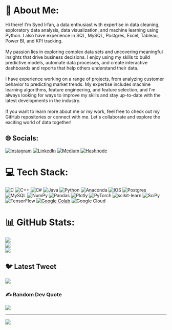 # 💫 About Me:
Hi there! I'm Syed Irfan, a data enthusiast with expertise in data cleaning, exploratory data analysis, data visualization, and machine learning using Python. I also have experience in SQL, MySQL, Postgres, Excel, Tableau, Power BI, and KPI tracking.<br><br>My passion lies in exploring complex data sets and uncovering meaningful insights that drive business decisions. I enjoy using my skills to build predictive models, automate data processes, and create interactive dashboards and reports that help others understand their data.<br><br>I have experience working on a range of projects, from analyzing customer behavior to predicting market trends. My expertise includes machine learning algorithms, feature engineering, and feature selection, and I'm always looking for ways to improve my skills and stay up-to-date with the latest developments in the industry.<br><br>If you want to learn more about me or my work, feel free to check out my GitHub repositories or connect with me. Let's collaborate and explore the exciting world of data together!<br>


## 🌐 Socials:
[![Instagram](https://img.shields.io/badge/Instagram-%23E4405F.svg?logo=Instagram&logoColor=white)](https://instagram.com/Syedirfan78) [![LinkedIn](https://img.shields.io/badge/LinkedIn-%230077B5.svg?logo=linkedin&logoColor=white)](https://linkedin.com/in/syed-irfan-b78597231) [![Medium](https://img.shields.io/badge/Medium-12100E?logo=medium&logoColor=white)](https://medium.com/@syedirfan6511) [![Hashnode](https://img.shields.io/badge/Hashnode-%2349455F.svg?logo=hashnode&logoColor=white)]([https://hashnode.com/@SyedIrfan](https://analyticace.hashnode.dev/))

# 💻 Tech Stack:
![C](https://img.shields.io/badge/c-%2300599C.svg?style=for-the-badge&logo=c&logoColor=white) ![C++](https://img.shields.io/badge/c++-%2300599C.svg?style=for-the-badge&logo=c%2B%2B&logoColor=white) ![C#](https://img.shields.io/badge/c%23-%23239120.svg?style=for-the-badge&logo=c-sharp&logoColor=white) ![Java](https://img.shields.io/badge/java-%23ED8B00.svg?style=for-the-badge&logo=java&logoColor=white) ![Python](https://img.shields.io/badge/python-3670A0?style=for-the-badge&logo=python&logoColor=ffdd54) ![Anaconda](https://img.shields.io/badge/Anaconda-%2344A833.svg?style=for-the-badge&logo=anaconda&logoColor=white) ![IOS](https://img.shields.io/badge/IOS-%2320232a.svg?style=for-the-badge&logo=apple&logoColor=white) ![Postgres](https://img.shields.io/badge/postgres-%23316192.svg?style=for-the-badge&logo=postgresql&logoColor=white) ![MySQL](https://img.shields.io/badge/mysql-%2300f.svg?style=for-the-badge&logo=mysql&logoColor=white) ![NumPy](https://img.shields.io/badge/numpy-%23013243.svg?style=for-the-badge&logo=numpy&logoColor=white) ![Pandas](https://img.shields.io/badge/pandas-%23150458.svg?style=for-the-badge&logo=pandas&logoColor=white) ![Plotly](https://img.shields.io/badge/Plotly-%233F4F75.svg?style=for-the-badge&logo=plotly&logoColor=white) ![PyTorch](https://img.shields.io/badge/PyTorch-%23EE4C2C.svg?style=for-the-badge&logo=PyTorch&logoColor=white) ![scikit-learn](https://img.shields.io/badge/scikit--learn-%23F7931E.svg?style=for-the-badge&logo=scikit-learn&logoColor=white) ![SciPy](https://img.shields.io/badge/SciPy-%230C55A5.svg?style=for-the-badge&logo=scipy&logoColor=%white) ![TensorFlow](https://img.shields.io/badge/TensorFlow-%23FF6F00.svg?style=for-the-badge&logo=TensorFlow&logoColor=white) [![Google Colab](https://img.shields.io/badge/Google%20Colab-%23F9AB00.svg?style=for-the-badge&logo=googlecolab&logoColor=white)](https://colab.research.google.com/) ![Google Cloud](https://img.shields.io/badge/Google%20Cloud-%234285F4.svg?style=for-the-badge&logo=google-cloud&logoColor=white)
# 📊 GitHub Stats:
![](https://github-readme-stats.vercel.app/api?username=Syed-Irfan-1165&theme=dark&hide_border=false&include_all_commits=false&count_private=false)<br/>
![](https://github-readme-streak-stats.herokuapp.com/?user=Syed-Irfan-1165&theme=dark&hide_border=false)<br/>
![](https://github-readme-stats.vercel.app/api/top-langs/?username=Syed-Irfan-1165&theme=dark&hide_border=false&include_all_commits=false&count_private=false&layout=compact)

## 🐦 Latest Tweet
[![](https://gtce.itsvg.in/api?username=https://hashnode.com/@SyedIrfan)](https://github.com/VishwaGauravIn/github-twitter-card-embed)

### ✍️ Random Dev Quote
![](https://quotes-github-readme.vercel.app/api?type=horizontal&theme=radical&quote=Data%20is%20the%20new%20oil%2C%20and%20with%20the%20right%20tools%20and%20skills%2C%20we%20can%20refine%20it%20into%20valuable%20insights%20that%20fuel%20progress%20and%20innovation.)


---
[![](https://visitcount.itsvg.in/api?id=Syed-Irfan-1165&icon=0&color=12)](https://visitcount.itsvg.in)

